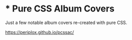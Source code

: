 # \* Pure CSS Album Covers

Just a few notable album covers re-created with pure CSS.

https://periplox.github.io/pcssac/